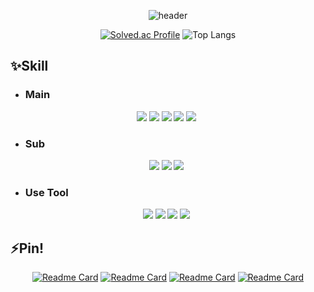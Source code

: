 <div align="center">

  ![header](https://capsule-render.vercel.app/api?type=venom&color=auto&height=120&section=header&text=JangWoo's%20Git&fontSize=50&animation=fadeIn)
  
  [![Solved.ac Profile](http://mazassumnida.wtf/api/v2/generate_badge?boj=8282qwe)](https://solved.ac/8282qwe/)
  ![Top Langs](https://github-readme-stats.vercel.app/api/top-langs/?username=8282qwe&layout=compact&theme=dark)

</div>

## ✨Skill
  + ### Main
<div align="center" style="margin-right:5px;">
  
  <img src="https://img.shields.io/badge/Python-3776AB?style=flat&logo=python&logoColor=white"/>
  <img src="https://img.shields.io/badge/Java-007396?style=flat&logo=OpenJDK&logoColor=white"/>
  <img src="https://img.shields.io/badge/django-092E20?style=flat&logo=django&logoColor=yellow"/>
  <img src="https://img.shields.io/badge/springboot-6DB33F?style=flat&logo=SpringBoot&logoColor=green"/>
  <img src="https://img.shields.io/badge/mysql-4479A1?style=flat&logo=Mysql&logoColor=cyan"/>
  
</div>

  + ### Sub
<div align="center" style="margin-right:5px;">
  
  <img src="https://img.shields.io/badge/spring-6DB33F?style=flat&logo=Spring&logoColor=green"/>
  <img src="https://img.shields.io/badge/javascript-F7DF1E?style=flat&logo=Javascript&logoColor=white"/>
  <img src="https://img.shields.io/badge/html5-E34F26?style=flat&logo=html5&logoColor=white"/>
  
</div>

  + ### Use Tool
<div align="center" style="margin-right:5px;">
  
  <img src="https://img.shields.io/badge/intellij%20idea-000000?style=flat&logo=Intellijidea&logoColor=white"/>
  <img src="https://img.shields.io/badge/visualstudio%20code-007ACC?style=flat&logo=visualstudiocode&logoColor=white"/>
  <img src="https://img.shields.io/badge/postman-FF6C37?style=flat&logo=Postman&logoColor=black"/>
  <img src="https://img.shields.io/badge/git-F05032?style=flat&logo=Git&logoColor=black"/>
  
</div>

## ⚡Pin!
<div align="center" >

  [![Readme Card](https://github-readme-stats.vercel.app/api/pin/?username=8282qwe&repo=zoas)](https://github.com/8282qwe/zoas)
  [![Readme Card](https://github-readme-stats.vercel.app/api/pin/?username=8282qwe&repo=FamilyConnect)](https://github.com/8282qwe/FamilyConnect)
  [![Readme Card](https://github-readme-stats.vercel.app/api/pin/?username=8282qwe&repo=Korean_interprinter)](https://github.com/8282qwe/Korean_interprinter)
  [![Readme Card](https://github-readme-stats.vercel.app/api/pin/?username=8282qwe&repo=ChatProgram)](https://github.com/8282qwe/ChatProgram)


</div>
<!--
**8282qwe/8282qwe** is a ✨ _special_ ✨ repository because its `README.md` (this file) appears on your GitHub profile.

Here are some ideas to get you started:

- 🔭 I’m currently working on ...
- 🌱 I’m currently learning ...
- 👯 I’m looking to collaborate on ...
- 🤔 I’m looking for help with ...
- 💬 Ask me about ...
- 📫 How to reach me: ...
- 😄 Pronouns: ...
- ⚡ Fun fact: ...
-->

